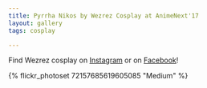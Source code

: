 ```yaml
---
title: Pyrrha Nikos by Wezrez Cosplay at AnimeNext'17
layout: gallery
tags: cosplay

---
```


Find Wezrez cosplay on [Instagram](https://www.instagram.com/wezrez/) or on [Facebook](https://www.facebook.com/wezrezcosplay/)! 

{% flickr_photoset 72157685619605085 "Medium" %}